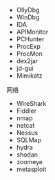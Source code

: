 - OllyDbg
- WinDbg
- IDA
- APIMonitor
- PCHunter
- ProcExp
- ProcMon
- dex2jar
- jd-gui
- Mimikatz

网络
- WireShark
- Fiddler
- nmap
- netcat
- Nessus
- SQLMap
- hydra
- shodan
- zoomeye
- metasploit
